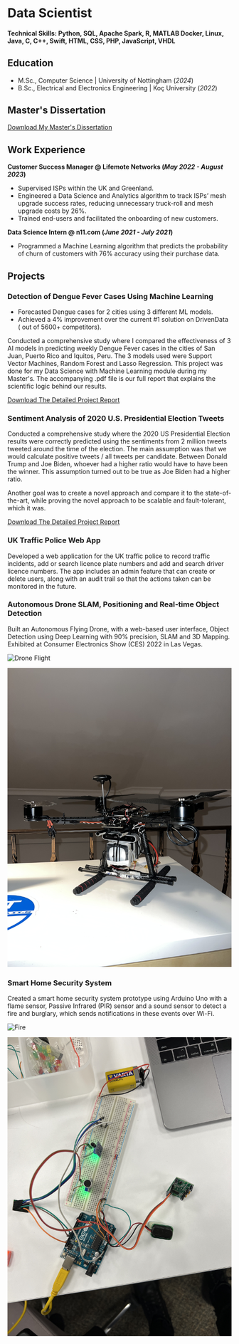 # Data Scientist

#### Technical Skills: Python, SQL, Apache Spark, R, MATLAB Docker, Linux, Java, C, C++, Swift, HTML, CSS, PHP, JavaScript, VHDL

## Education					       		
- M.Sc., Computer Science	| University of Nottingham (_2024_)	 			        		
- B.Sc., Electrical and Electronics Engineering | Koç University (_2022_)

## Master's Dissertation
[Download My Master's Dissertation](assets/documents/final_dissertation_Deniz_Sagmanli.pdf)

## Work Experience
**Customer Success Manager @ Lifemote Networks (_May 2022 - August 2023_)**
- Supervised ISPs within the UK and Greenland.
- Engineered a Data Science and Analytics algorithm to track ISPs’ mesh upgrade success rates, reducing unnecessary truck-roll and mesh upgrade costs by 26%.
- Trained end-users and facilitated the onboarding of new customers.

**Data Science Intern @ n11.com (_June 2021 - July 2021_)**
- Programmed a Machine Learning algorithm that predicts the probability of churn of customers with 76% accuracy using their purchase data.

## Projects
### Detection of Dengue Fever Cases Using Machine Learning
- Forecasted Dengue cases for 2 cities using 3 different ML models.
- Achieved a 4% improvement over the current #1 solution on DrivenData ( out of 5600+ competitors).

Conducted a comprehensive study where I compared the effectiveness of 3 AI models in predicting weekly Dengue Fever cases in the cities of San Juan, Puerto Rico and Iquitos, Peru. The 3 models used were Support Vector Machines, Random Forest and Lasso Regression. This project was done for my Data Science with Machine Learning module during my Master's. The accompanying .pdf file is our full report that explains the scientific logic behind our results.

[Download The Detailed Project Report](assets/documents/dengue_report.pdf)

### Sentiment Analysis of 2020 U.S. Presidential Election Tweets

Conducted a comprehensive study where the 2020 US Presidential Election results were correctly predicted using the sentiments from 2 million tweets tweeted around the time of the election. The main assumption was that we would calculate positive tweets / all tweets per candidate. Between Donald Trump and Joe Biden, whoever had a higher ratio would have to have been the winner. This assumption turned out to be true as Joe Biden had a higher ratio.

Another goal was to create a novel approach and compare it to the state-of-the-art, while proving the novel approach to be scalable and fault-tolerant, which it was.

[Download The Detailed Project Report](assets/documents/election_report.pdf)

### UK Traffic Police Web App

Developed a web application for the UK traffic police to record traffic incidents, add or search licence plate numbers and add and search driver licence numbers. The app includes an admin feature that can create or delete users, along with an audit trail so that the actions taken can be monitored in the future.

### Autonomous Drone SLAM, Positioning and Real-time Object Detection

Built an Autonomous Flying Drone, with a web-based user interface, Object Detection using Deep Learning with 90% precision, SLAM and 3D Mapping. Exhibited at Consumer Electronics Show (CES) 2022 in Las Vegas.

![Drone Flight](/assets/img/drone1.gif)

![Drone](/assets/img/drone2.JPG)

### Smart Home Security System

Created a smart home security system prototype using Arduino Uno with a flame sensor, Passive Infrared (PIR) sensor and a sound sensor to detect a fire and burglary, which sends notifications in these events over Wi-Fi.

![Fire](/assets/img/security1.gif)

![Circuit Setup](/assets/img/security2.JPG)
